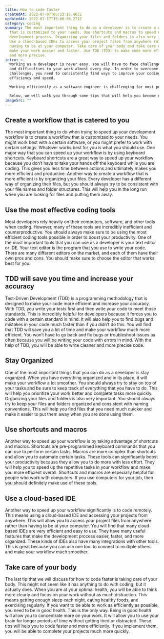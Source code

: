 ```yaml
---
title: How to code faster
createdAt: 2022-07-07T06:13:16.403Z
updatedAt: 2022-07-17T15:00:30.271Z
category: coding
summary: The most important thing to do as a developer is to create a workflow
  that is customized to your needs. Use shortcuts and macros to speed up your
  development process. Organizing your files and folders is also very important.
  Use a cloud-based IDEs to access your project files from anywhere rather than
  having to be at your computer. Take care of your body and take care of it to
  make your work easier and faster. Use TDD (TDD) to make code more efficient
  and more precise.
intro: >-
  Working as a developer is never easy. You will have to face challenges
  and difficulties in your work almost every day. In order to overcome these
  challenges, you need to consistently find ways to improve your coding
  efficiency and speed.

  Working efficiently as a software engineer is challenging for most people. Most developers have so many different things on their minds at any given time that it can be hard to keep track of everything simultaneously. As a result, most coders perform slowly because they are thinking too much about what they’re doing rather than just doing it. However, with practice and dedication, you can learn how to code faster. 

  Below, we will walk you through some tips that will help you become more productive with your coding and accelerate your workflow significantly. With these tips, you will be able
imageSrc: ""
---
```


## Create a workflow that is catered to you

The most important thing to do when trying to speed up your development workflow is to create a workflow that is customized to your needs. You might work best with a certain software, or you might prefer to work with certain settings. Whatever works best for you is what you should use.
One major way that you can speed up your workflow is by using keyboard shortcuts. Keyboard shortcuts are a great way to speed up your workflow because you don’t have to take your hands off the keyboard while you are coding. This gives you less time between actions and ultimately makes you more efficient and productive.
Another way to create a workflow that is more efficient is by organizing your files. Every developer has a different way of organizing their files, but you should always try to be consistent with your file names and folder structures. This will help you in the long run when you are looking for files and putting them away.

## Use the most effective coding tools

Most developers rely heavily on their computers, software, and other tools when coding. However, many of these tools are incredibly inefficient and counterproductive. You should always make sure to be using the most efficient coding tools possible in order to boost your productivity.
One of the most important tools that you can use as a developer is your text editor or IDE. Your text editor is the program that you use to write your code. There are many different editors on the market, and each of them have their own pros and cons. You should make sure to choose the editor that works best for you.

## TDD will save you time and increase your accuracy

Test-Driven Development (TDD) is a programming methodology that is designed to make your code more efficient and increase your accuracy. With TDD, you write your tests first and then write your code to meet those standards. This is incredibly helpful for developers because it forces you to code with a certain standard in mind. It will also help you to find bugs and mistakes in your code much faster than if you didn’t do this.
You will find that TDD will save you a lot of time and make your workflow much more efficient. You won’t have to go back and fix bugs or troubleshoot issues as often because you will be writing your code with errors in mind. With the help of TDD, you will be able to write cleaner and more precise code.

## Stay Organized

One of the most important things that you can do as a developer is stay organized. When you have everything organized and in its place, it will make your workflow a lot smoother. You should always try to stay on top of your tasks and be sure to keep track of everything that you have to do. This will help you prioritize your work better and complete tasks more quickly.
Organizing your files and folders is also very important. You should always try to keep your files and folders organized and consistent with naming conventions. This will help you find files that you need much quicker and make it easier to put them away when you are done using them.

## Use shortcuts and macros

Another way to speed up your workflow is by taking advantage of shortcuts and macros. Shortcuts are pre-programmed keyboard commands that you can use to perform certain tasks. Macros are more complex than shortcuts and allow you to automate certain tasks.
These tools can significantly boost your productivity because they allow you to do more with less effort. They will help you to speed up the repetitive tasks in your workflow and make you more efficient overall.
Shortcuts and macros are especially helpful for people who work with computers. If you use computers for your job, then you should definitely make use of these tools.

## Use a cloud-based IDE

Another way to speed up your workflow significantly is to code remotely. This means using a cloud-based IDE and accessing your projects from anywhere. This will allow you to access your project files from anywhere rather than having to be at your computer.
You will find that many cloud-based IDEs are very efficient and easy to use. They have many useful features that make the development process easier, faster, and more organized.
These kinds of IDEs also have many integrations with other tools. This is great because you can use one tool to connect to multiple others and make your workflow much smoother.

## Take care of your body

The last tip that we will discuss for how to code faster is taking care of your body. This might not seem like it has anything to do with coding, but it actually does. When you are at your optimal health, you will be able to think more clearly and focus on your work without as much distraction.
This means getting enough sleep each night, eating healthy foods, and exercising regularly. If you want to be able to work as efficiently as possible, you need to be in good health. This is the only way.
Being in good health will allow you to concentrate more on your work. It will allow you to use your brain for longer periods of time without getting tired or distracted. 
These tips will help you to code faster and more efficiently. If you implement them, you will be able to complete your projects much more quickly.
